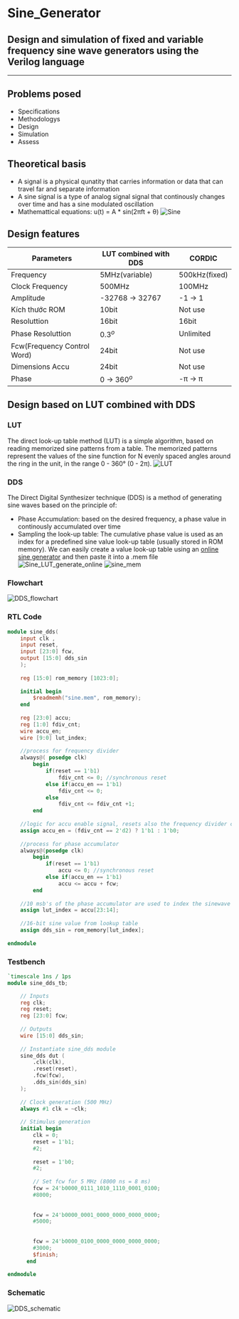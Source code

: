 # Sine_Generator
Design and simulation of fixed and variable frequency sine wave generators using the Verilog language
---
***
## Problems posed
- Specifications
- Methodologys
- Design
- Simulation
- Assess
## Theoretical basis
- A signal is a physical qunatity that carries information or data that can travel far and separate information
- A sine signal is a type of analog signal signal that continously changes over time and has a sine modulated oscillation
- Mathemattical equations: u(t) = A * sin(2πft + θ)
![Sine](/FLOWCHART/Sine.jpg)
## Design features
|Parameters|LUT combined with DDS|CORDIC| 
|-------------------|--------------|-------------|
|Frequency|5MHz(variable)|500kHz(fixed)|
|Clock Frequency|500MHz|100MHz| 
|Amplitude|-32768 $\to$ 32767|-1 $\to$ 1| 
|Kích thước ROM|10bit|Not use|
|Resoluttion|16bit|16bit|
|Phase Resoluttion| $0.3^o$ |Unlimited|
|Fcw(Frequency Control Word)|24bit|Not use|
|Dimensions Accu|24bit|Not use|
|Phase|0 $\to$ $360^o$|-π $\to$ π|
## Design based on LUT combined with DDS
### LUT
The direct look-up table method (LUT) is a simple algorithm, based on reading memorized sine patterns from a table. The memorized patterns represent the values of the sine function for N evenly spaced angles around the ring in the unit, in the range 0 - 360° (0 - 2π).
![LUT](/FLOWCHART/LUT.png)
### DDS
The Direct Digital Synthesizer technique (DDS) is a method of generating sine waves based on the principle of:
- Phase Accumulation: based on the desired frequency, a phase value in continously accumulated over time
- Sampling the look-up table: The cumulative phase value is used as an index for a predefined sine value look-up table (usually stored in ROM memory). We can easily create a value look-up table using an [online sine generator](https://www.daycounter.com/Calculators/Sine-Generator-Calculator.phtml) and then paste it into a .mem file
![Sine_LUT_generate_online](/FLOWCHART/Sine_LUT_generate_online.png)
![sine_mem](/FLOWCHART/sine_mem.png)
### Flowchart
![DDS_flowchart](/FLOWCHART/DDS_block.png)
### RTL Code
```verilog
module sine_dds(
    input clk ,
    input reset,
    input [23:0] fcw,
    output [15:0] dds_sin
    );
    
    reg [15:0] rom_memory [1023:0];
        
    initial begin
        $readmemh("sine.mem", rom_memory);
    end
        
    reg [23:0] accu;
    reg [1:0] fdiv_cnt;
    wire accu_en;
    wire [9:0] lut_index;
              
    //process for frequency divider
    always@( posedge clk)
        begin
            if(reset == 1'b1)
                fdiv_cnt <= 0; //synchronous reset
            else if(accu_en == 1'b1)
                fdiv_cnt <= 0; 
            else    
                fdiv_cnt <= fdiv_cnt +1;    
        end
        
    //logic for accu enable signal, resets also the frequency divider counter
    assign accu_en = (fdiv_cnt == 2'd2) ? 1'b1 : 1'b0;
        
    //process for phase accumulator
    always@(posedge clk)
        begin
            if(reset == 1'b1)         
                accu <= 0; //synchronous reset
            else if(accu_en == 1'b1)
                accu <= accu + fcw;
        end
        
    //10 msb's of the phase accumulator are used to index the sinewave lookup-table
    assign lut_index = accu[23:14];
            
    //16-bit sine value from lookup table
    assign dds_sin = rom_memory[lut_index];
        
endmodule
```
### Testbench
```verilog
`timescale 1ns / 1ps
module sine_dds_tb;

    // Inputs
    reg clk;
    reg reset;
    reg [23:0] fcw;
    
    // Outputs
    wire [15:0] dds_sin;
        
    // Instantiate sine_dds module
    sine_dds dut (
        .clk(clk),
        .reset(reset),
        .fcw(fcw),
        .dds_sin(dds_sin)
    );
    
    // Clock generation (500 MHz)
    always #1 clk = ~clk;
    
    // Stimulus generation
    initial begin
        clk = 0;
        reset = 1'b1;
        #2;
                
        reset = 1'b0;
        #2;
                
        // Set fcw for 5 MHz (8000 ns = 8 ms)
        fcw = 24'b0000_0111_1010_1110_0001_0100;
        #8000;
            
        
        fcw = 24'b0000_0001_0000_0000_0000_0000;
        #5000;
            
        
        fcw = 24'b0000_0100_0000_0000_0000_0000;
        #3000;
        $finish;
      end
  
endmodule
```
### Schematic
![DDS_schematic](/FLOWCHART/DDS_schematic.png)
